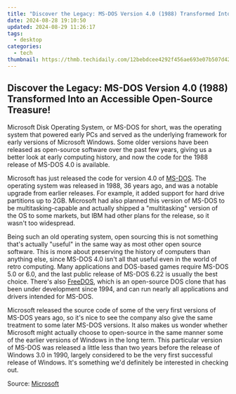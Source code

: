 ```yaml
---
title: "Discover the Legacy: MS-DOS Version 4.0 (1988) Transformed Into an Accessible Open-Source Treasure!"
date: 2024-08-28 19:10:50
updated: 2024-08-29 11:26:17
tags:
  - desktop
categories:
  - tech
thumbnail: https://thmb.techidaily.com/12bebdcee4292f456ae693e07b507d42d27bcfe897e62f47668299d0542c70dd.jpg
---
```


## Discover the Legacy: MS-DOS Version 4.0 (1988) Transformed Into an Accessible Open-Source Treasure!

Microsoft Disk Operating System, or MS-DOS for short, was the operating system that powered early PCs and served as the underlying framework for early versions of Microsoft Windows. Some older versions have been released as open-source software over the past few years, giving us a better look at early computing history, and now the code for the 1988 release of MS-DOS 4.0 is available.

 Microsoft has just released the code for version 4.0 of [MS-DOS](https://easy-unlock-android.techidaily.com/in-2024-how-to-unlock-nubia-red-magic-8s-pro-phone-without-pin-by-drfone-android/). The operating system was released in 1988, 36 years ago, and was a notable upgrade from earlier releases. For example, it added support for hard drive partitions up to 2GB. Microsoft had also planned this version of MS-DOS to be multitasking-capable and actually shipped a "multitasking" version of the OS to some markets, but IBM had other plans for the release, so it wasn't too widespread.

 Being such an old operating system, open sourcing this is not something that's actually "useful" in the same way as most other open source software. This is more about preserving the history of computers than anything else, since MS-DOS 4.0 isn't all that useful even in the world of retro computing. Many applications and DOS-based games require MS-DOS 5.0 or 6.0, and the last public release of MS-DOS 6.22 is usually the best choice. There's also [FreeDOS](https://www.freedos.org/), which is an open-source DOS clone that has been under development since 1994, and can run nearly all applications and drivers intended for MS-DOS.

 Microsoft released the source code of some of the very first versions of MS-DOS years ago, so it's nice to see the company also give the same treatment to some later MS-DOS versions. It also makes us wonder whether Microsoft might actually choose to open-source in the same manner some of the earlier versions of Windows in the long term. This particular version of MS-DOS was released a little less than two years before the release of Windows 3.0 in 1990, largely considered to be the very first successful release of Windows. It's something we'd definitely be interested in checking out.

 Source: [Microsoft](https://cloudblogs.microsoft.com/opensource/2024/04/25/open-sourcing-ms-dos-4-0/)

<ins class="adsbygoogle"
     style="display:block"
     data-ad-format="autorelaxed"
     data-ad-client="ca-pub-7571918770474297"
     data-ad-slot="1223367746"></ins>



<ins class="adsbygoogle"
     style="display:block"
     data-ad-client="ca-pub-7571918770474297"
     data-ad-slot="8358498916"
     data-ad-format="auto"
     data-full-width-responsive="true"></ins>
